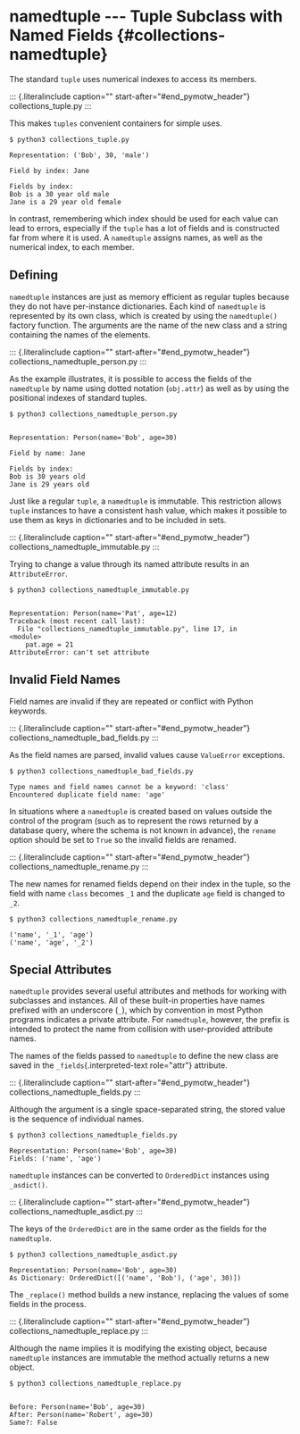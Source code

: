 # namedtuple \-\-- Tuple Subclass with Named Fields {#collections-namedtuple}

The standard `tuple` uses numerical indexes to access its members.

::: {.literalinclude caption="" start-after="#end_pymotw_header"} collections_tuple.py :::

This makes `tuples` convenient containers for simple uses.

```{.sourceCode .none}
$ python3 collections_tuple.py

Representation: ('Bob', 30, 'male')

Field by index: Jane

Fields by index:
Bob is a 30 year old male
Jane is a 29 year old female
```

In contrast, remembering which index should be used for each value can lead to errors, especially if the `tuple` has a lot of fields and is constructed far from where it is used. A `namedtuple` assigns names, as well as the numerical index, to each member.

## Defining

`namedtuple` instances are just as memory efficient as regular tuples because they do not have per-instance dictionaries. Each kind of `namedtuple` is represented by its own class, which is created by using the `namedtuple()` factory function. The arguments are the name of the new class and a string containing the names of the elements.

::: {.literalinclude caption="" start-after="#end_pymotw_header"} collections_namedtuple_person.py :::

As the example illustrates, it is possible to access the fields of the `namedtuple` by name using dotted notation (`obj.attr`) as well as by using the positional indexes of standard tuples.

```{.sourceCode .none}
$ python3 collections_namedtuple_person.py


Representation: Person(name='Bob', age=30)

Field by name: Jane

Fields by index:
Bob is 30 years old
Jane is 29 years old
```

Just like a regular `tuple`, a `namedtuple` is immutable. This restriction allows `tuple` instances to have a consistent hash value, which makes it possible to use them as keys in dictionaries and to be included in sets.

::: {.literalinclude caption="" start-after="#end_pymotw_header"} collections_namedtuple_immutable.py :::

Trying to change a value through its named attribute results in an `AttributeError`.

```{.sourceCode .none}
$ python3 collections_namedtuple_immutable.py


Representation: Person(name='Pat', age=12)
Traceback (most recent call last):
  File "collections_namedtuple_immutable.py", line 17, in
<module>
    pat.age = 21
AttributeError: can't set attribute
```

## Invalid Field Names

Field names are invalid if they are repeated or conflict with Python keywords.

::: {.literalinclude caption="" start-after="#end_pymotw_header"} collections_namedtuple_bad_fields.py :::

As the field names are parsed, invalid values cause `ValueError` exceptions.

```{.sourceCode .none}
$ python3 collections_namedtuple_bad_fields.py

Type names and field names cannot be a keyword: 'class'
Encountered duplicate field name: 'age'
```

In situations where a `namedtuple` is created based on values outside the control of the program (such as to represent the rows returned by a database query, where the schema is not known in advance), the `rename` option should be set to `True` so the invalid fields are renamed.

::: {.literalinclude caption="" start-after="#end_pymotw_header"} collections_namedtuple_rename.py :::

The new names for renamed fields depend on their index in the tuple, so the field with name `class` becomes `_1` and the duplicate `age` field is changed to `_2`.

```{.sourceCode .none}
$ python3 collections_namedtuple_rename.py

('name', '_1', 'age')
('name', 'age', '_2')
```

## Special Attributes

`namedtuple` provides several useful attributes and methods for working with subclasses and instances. All of these built-in properties have names prefixed with an underscore (`_`), which by convention in most Python programs indicates a private attribute. For `namedtuple`, however, the prefix is intended to protect the name from collision with user-provided attribute names.

The names of the fields passed to `namedtuple` to define the new class are saved in the `_fields`{.interpreted-text role="attr"} attribute.

::: {.literalinclude caption="" start-after="#end_pymotw_header"} collections_namedtuple_fields.py :::

Although the argument is a single space-separated string, the stored value is the sequence of individual names.

```{.sourceCode .none}
$ python3 collections_namedtuple_fields.py

Representation: Person(name='Bob', age=30)
Fields: ('name', 'age')
```

`namedtuple` instances can be converted to `OrderedDict` instances using `_asdict()`.

::: {.literalinclude caption="" start-after="#end_pymotw_header"} collections_namedtuple_asdict.py :::

The keys of the `OrderedDict` are in the same order as the fields for the `namedtuple`.

```{.sourceCode .none}
$ python3 collections_namedtuple_asdict.py

Representation: Person(name='Bob', age=30)
As Dictionary: OrderedDict([('name', 'Bob'), ('age', 30)])
```

The `_replace()` method builds a new instance, replacing the values of some fields in the process.

::: {.literalinclude caption="" start-after="#end_pymotw_header"} collections_namedtuple_replace.py :::

Although the name implies it is modifying the existing object, because `namedtuple` instances are immutable the method actually returns a new object.

```{.sourceCode .none}
$ python3 collections_namedtuple_replace.py


Before: Person(name='Bob', age=30)
After: Person(name='Robert', age=30)
Same?: False
```
